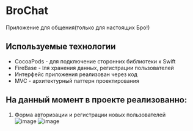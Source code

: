 # BroChat
Приложение для общения(только для настоящих Бро!)
## Используемые технологии
- CocoaPods - для подключение сторонних библиотеки к Swift
- FireBase - lля хранения данных, регистрации пользователей
- Интерфейс приложения реализован через код
- MVC - архитектурный паттерн проектирования

## На данный момент в проекте реализованно: <br>
1. Форма авторизации и регистрации новых пользователей <br>
![image](https://github.com/VadimPetroviOS/BroChat/blob/main/ReadmiAssets/SignUp.gif?raw=true)
![image](https://github.com/VadimPetroviOS/BroChat/blob/main/ReadmiAssets/LogIn.gif?raw=true)
